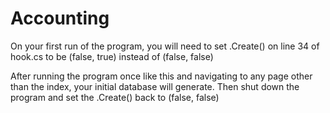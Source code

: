 # Accounting

On your first run of the program, you will need to set .Create() on line 34 of hook.cs to be (false, true) instead of (false, false)

After running the program once like this and navigating to any page other than the index, your initial database will generate. Then shut down the program and set the .Create() back to (false, false)
